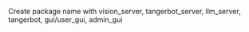 Create package name with vision_server, tangerbot_server,
llm_server, tangerbot, gui/user_gui, admin_gui

